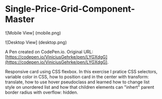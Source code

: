 # Single-Price-Grid-Component-Master

![Mobile View]
(mobile.png)

![Desktop View]
(desktop.png)

A Pen created on CodePen.io. Original URL: [https://codepen.io/ViniciusGehrke/pen/LYGXdgG](https://codepen.io/ViniciusGehrke/pen/LYGXdgG).

Responsive card using CSS flexbox. In this exercise I pratice CSS selectors, variable color in CSS, how to position card in the center with transform: translate, how to use hover pseudoclass and learned how to change list style on unordered list and how that children elements can "inhert" parent border radius with overflow: hidden.
